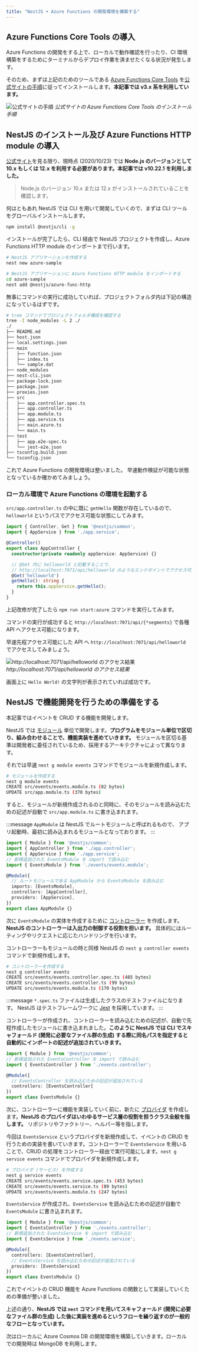 ```yaml
---
title: "NestJS + Azure Functions の開発環境を構築する"
---
```


## Azure Functions Core Tools の導入

Azure Functions の開発をする上で、ローカルで動作確認を行ったり、CI 環境構築をするためにターミナルからデプロイ作業を済ませたくなる状況が発生します。

そのため、まずは上記のためのツールである [Azure Functions Core Tools](https://github.com/Azure/azure-functions-core-tools) を[公式サイトの手順](https://docs.microsoft.com/ja-jp/azure/azure-functions/functions-run-local?tabs=macos%2Ccsharp%2Cbash#v2)に従ってインストールします。__本記事では v3.x 系を利用しています。__

![公式サイトの手順](https://i.gyazo.com/96063b5c81bdc323174440c7b2709eb1.png)
*公式サイトの Azure Functions Core Tools のインストール手順*
## NestJS のインストール及び Azure Functions HTTP module の導入

[公式サイト](https://docs.microsoft.com/ja-jp/azure/azure-functions/durable/quickstart-js-vscode)を見る限り、現時点 (2020/10/23) では __Node.js のバージョンとして 10.x もしくは 12.x を利用する必要があります。本記事では v10.22.1 を利用しました。__

> Node.js のバージョン 10.x または 12.x がインストールされていることを確認します。

何はともあれ NestJS では CLI を用いて開発していくので、まずは CLI ツールをグローバルインストールします。

```bash
npm install @nestjs/cli -g
```

インストールが完了したら、CLI 経由で NestJS プロジェクトを作成し、Azure Functions HTTP module のインポートまで行います。

```bash
# NestJS アプリケーションを作成する
nest new azure-sample

# NestJS アプリケーションに Azure Functions HTTP module をインポートする
cd azure-sample
nest add @nestjs/azure-func-http
```

無事にコマンドの実行に成功していれば、プロジェクトフォルダ内は下記の構造になっているはずです。

```bash
# tree コマンドでプロジェクトフォルダ構成を確認する
tree -I node_modules -L 2 ./
./
├── README.md
├── host.json
├── local.settings.json
├── main
│   ├── function.json
│   ├── index.ts
│   └── sample.dat
├── node_modules
├── nest-cli.json
├── package-lock.json
├── package.json
├── proxies.json
├── src
│   ├── app.controller.spec.ts
│   ├── app.controller.ts
│   ├── app.module.ts
│   ├── app.service.ts
│   ├── main.azure.ts
│   └── main.ts
├── test
│   ├── app.e2e-spec.ts
│   └── jest-e2e.json
├── tsconfig.build.json
└── tsconfig.json
```

これで Azure Functions の開発環境は整いました。
早速動作検証が可能な状態となっているか確かめてみましょう。

### ローカル環境で Azure Functions の環境を起動する

`src/app.controller.ts` の中に既に `getHello` 関数が存在しているので、`helloworld` というパスでアクセス可能な状態にしてみます。

```typescript:src/app.controller.ts
import { Controller, Get } from '@nestjs/common';
import { AppService } from './app.service';

@Controller()
export class AppController {
  constructor(private readonly appService: AppService) {}

  // @Get 内に helloworld と記載することで、
  // http://localhost:7071/api/helloworld のようなエンドポイントでアクセス可能になる
  @Get('helloworld')
  getHello(): string {
    return this.appService.getHello();
  }
}
```

上記改修が完了したら `npm run start:azure` コマンドを実行してみます。

コマンドの実行が成功すると `http://localhost:7071/api/{*segments}` で各種 API へアクセス可能になります。

早速先程アクセス可能にした API へ `http://localhost:7071/api/helloworld` でアクセスしてみましょう。

![http://localhost:7071/api/helloworld のアクセス結果](https://i.gyazo.com/e1146e67fcc4c0d0fec133660f8d4702.png)
*http://localhost:7071/api/helloworld のアクセス結果*

画面上に `Hello World!` の文字列が表示されていれば成功です。

## NestJS で機能開発を行うための準備をする

本記事ではイベントを CRUD する機能を開発します。

NestJS では [モジュール](https://docs.nestjs.com/modules) 単位で開発します。**プログラムをモジュール単位で区切り、組み合わせることで、機能実装を進めていきます。** モジュールを区切る基準は開発者に委任されているため、採用するアーキテクチャによって異なります。

それでは早速 `nest g module events` コマンドでモジュールを新規作成します。

```bash
# モジュールを作成する
nest g module events
CREATE src/events/events.module.ts (82 bytes)
UPDATE src/app.module.ts (370 bytes)
```

すると、モジュールが新規作成されるのと同時に、そのモジュールを読み込むための記述が自動で `src/app.module.ts` に書き込まれます。

:::message
`AppModule` は NestJS でルートモジュールと呼ばれるもので、
アプリ起動時、最初に読み込まれるモジュールとなっております。
:::

```typescript:src/app.module.ts
import { Module } from '@nestjs/common';
import { AppController } from './app.controller';
import { AppService } from './app.service';
// 新規追加された EventsModule を import で読み込む
import { EventsModule } from './events/events.module';

@Module({
  // ルートモジュールである AppModule から EventsModule を読み込む
  imports: [EventsModule],
  controllers: [AppController],
  providers: [AppService],
})
export class AppModule {}
```

次に `EventsModule` の実体を作成するために [コントローラー](https://docs.nestjs.com/controllers) を作成します。**NestJS のコントローラーは入出力の制御する役割を担います。** 具体的にはルーティングやリクエストに応じたハンドリングを行います。

コントローラーもモジュールの時と同様 NestJS の `nest g controller events` コマンドで新規作成します。

```bash
# コントローラーを作成する
nest g controller events
CREATE src/events/events.controller.spec.ts (485 bytes)
CREATE src/events/events.controller.ts (99 bytes)
UPDATE src/events/events.module.ts (170 bytes)
```

:::message
`*.spec.ts` ファイルは生成したクラスのテストファイルになります。
NestJS はテストフレームワークに [Jest](https://github.com/facebook/jest) を採用しています。
:::

コントローラーが作成され、コントローラーを読み込むための記述が、自動で先程作成したモジュールに書き込まれました。**このように NestJS では CLI でスキャフォールド (開発に必要なファイル群の生成) する際に同名パスを指定すると自動的にインポートの記述が追加されていきます。**

```typescript:src/events/events.module.ts
import { Module } from '@nestjs/common';
// 新規追加された EventsController を import で読み込む
import { EventsController } from './events.controller';

@Module({
  // EventsController を読み込むための記述が追加されている
  controllers: [EventsController]
})
export class EventsModule {}
```

次に、コントローラーに機能を実装していく前に、新たに [プロバイダ](https://docs.nestjs.com/providers) を作成します。**NestJS のプロバイダはいわゆるサービス層の役割を担うクラス全般を指します。** リポジトリやファクトリー、ヘルパー等を指します。

今回は `EventsService` というプロバイダを新規作成して、イベントの CRUD を行うための実装を書いていきます。コントローラーで `EventsService` を用いることで、CRUD の処理をコントローラー経由で実行可能にします。`nest g service events` コマンドでプロバイダを新規作成します。

```bash
# プロバイダ (サービス) を作成する
nest g service events
CREATE src/events/events.service.spec.ts (453 bytes)
CREATE src/events/events.service.ts (89 bytes)
UPDATE src/events/events.module.ts (247 bytes)
```

`EventsService` が作成され、`EventsService` を読み込むための記述が自動で `EventsModule` に書き込まれます。

```typescript:src/events/events.module.ts
import { Module } from '@nestjs/common';
import { EventsController } from './events.controller';
// 新規追加された EventsService を import で読み込む
import { EventsService } from './events.service';

@Module({
  controllers: [EventsController],
  // EventsService を読み込むための記述が追加されている
  providers: [EventsService]
})
export class EventsModule {}
```

これでイベントの CRUD 機能を Azure Functions の関数として実装していくための準備が整いました。

上述の通り、**NestJS では `nest` コマンドを用いてスキャフォールド (開発に必要なファイル群の生成) した後に実装を進めるというフローを繰り返すのが一般的なフローとなっています。**

次はローカルに Azure Cosmos DB の開発環境を構築していきます。ローカルでの開発時は MongoDB を利用します。
